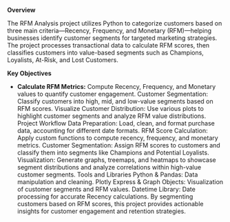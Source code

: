 **Overview**

The RFM Analysis project utilizes Python to categorize customers based on three main criteria—Recency, Frequency, and Monetary (RFM)—helping businesses identify customer segments for targeted marketing strategies. The project processes transactional data to calculate RFM scores, then classifies customers into value-based segments such as Champions, Loyalists, At-Risk, and Lost Customers.

**Key Objectives**
* **Calculate RFM Metrics:** Compute Recency, Frequency, and Monetary values to quantify customer engagement.
Customer Segmentation: Classify customers into high, mid, and low-value segments based on RFM scores.
Visualize Customer Distribution: Use various plots to highlight customer segments and analyze RFM value distributions.
Project Workflow
Data Preparation: Load, clean, and format purchase data, accounting for different date formats.
RFM Score Calculation: Apply custom functions to compute recency, frequency, and monetary metrics.
Customer Segmentation: Assign RFM scores to customers and classify them into segments like Champions and Potential Loyalists.
Visualization: Generate graphs, treemaps, and heatmaps to showcase segment distributions and analyze correlations within high-value customer segments.
Tools and Libraries
Python & Pandas: Data manipulation and cleaning.
Plotly Express & Graph Objects: Visualization of customer segments and RFM values.
Datetime Library: Date processing for accurate Recency calculations.
By segmenting customers based on RFM scores, this project provides actionable insights for customer engagement and retention strategies.

